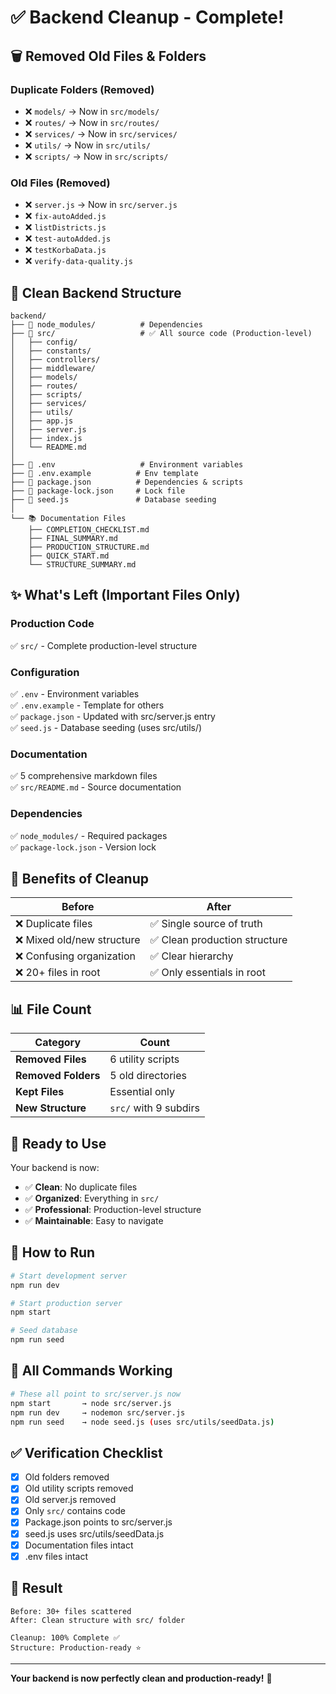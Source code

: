 # ✅ Backend Cleanup - Complete!

## 🗑️ Removed Old Files & Folders

### Duplicate Folders (Removed)
- ❌ `models/` → Now in `src/models/`
- ❌ `routes/` → Now in `src/routes/`
- ❌ `services/` → Now in `src/services/`
- ❌ `utils/` → Now in `src/utils/`
- ❌ `scripts/` → Now in `src/scripts/`

### Old Files (Removed)
- ❌ `server.js` → Now in `src/server.js`
- ❌ `fix-autoAdded.js`
- ❌ `listDistricts.js`
- ❌ `test-autoAdded.js`
- ❌ `testKorbaData.js`
- ❌ `verify-data-quality.js`

## 📁 Clean Backend Structure

```
backend/
├── 📁 node_modules/          # Dependencies
├── 📁 src/                   # ✅ All source code (Production-level)
│   ├── config/
│   ├── constants/
│   ├── controllers/
│   ├── middleware/
│   ├── models/
│   ├── routes/
│   ├── scripts/
│   ├── services/
│   ├── utils/
│   ├── app.js
│   ├── server.js
│   ├── index.js
│   └── README.md
│
├── 📄 .env                   # Environment variables
├── 📄 .env.example          # Env template
├── 📄 package.json          # Dependencies & scripts
├── 📄 package-lock.json     # Lock file
├── 📄 seed.js               # Database seeding
│
└── 📚 Documentation Files
    ├── COMPLETION_CHECKLIST.md
    ├── FINAL_SUMMARY.md
    ├── PRODUCTION_STRUCTURE.md
    ├── QUICK_START.md
    └── STRUCTURE_SUMMARY.md
```

## ✨ What's Left (Important Files Only)

### Production Code
✅ `src/` - Complete production-level structure

### Configuration
✅ `.env` - Environment variables  
✅ `.env.example` - Template for others  
✅ `package.json` - Updated with src/server.js entry  
✅ `seed.js` - Database seeding (uses src/utils/)

### Documentation
✅ 5 comprehensive markdown files  
✅ `src/README.md` - Source documentation

### Dependencies
✅ `node_modules/` - Required packages  
✅ `package-lock.json` - Version lock

## 🎯 Benefits of Cleanup

| Before | After |
|--------|-------|
| ❌ Duplicate files | ✅ Single source of truth |
| ❌ Mixed old/new structure | ✅ Clean production structure |
| ❌ Confusing organization | ✅ Clear hierarchy |
| ❌ 20+ files in root | ✅ Only essentials in root |

## 📊 File Count

| Category | Count |
|----------|-------|
| **Removed Files** | 6 utility scripts |
| **Removed Folders** | 5 old directories |
| **Kept Files** | Essential only |
| **New Structure** | `src/` with 9 subdirs |

## 🚀 Ready to Use

Your backend is now:
- ✅ **Clean**: No duplicate files
- ✅ **Organized**: Everything in `src/`
- ✅ **Professional**: Production-level structure
- ✅ **Maintainable**: Easy to navigate

## 🔧 How to Run

```bash
# Start development server
npm run dev

# Start production server
npm start

# Seed database
npm run seed
```

## 📝 All Commands Working

```bash
# These all point to src/server.js now
npm start       → node src/server.js
npm run dev     → nodemon src/server.js
npm run seed    → node seed.js (uses src/utils/seedData.js)
```

## ✅ Verification Checklist

- [x] Old folders removed
- [x] Old utility scripts removed
- [x] Old server.js removed
- [x] Only `src/` contains code
- [x] Package.json points to src/server.js
- [x] seed.js uses src/utils/seedData.js
- [x] Documentation files intact
- [x] .env files intact

## 🎉 Result

```
Before: 30+ files scattered
After: Clean structure with src/ folder

Cleanup: 100% Complete ✅
Structure: Production-ready ⭐
```

---

**Your backend is now perfectly clean and production-ready!** 🚀
